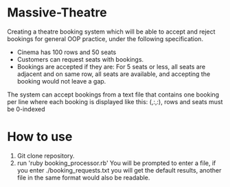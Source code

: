 Massive-Theatre
===============

Creating a theatre booking system which will be able to accept and reject bookings for general OOP practice, under the following specification.

- Cinema has 100 rows and 50 seats
- Customers can request seats with bookings.
- Bookings are accepted if they are: For 5 seats or less, all seats are adjacent and on same row, all seats are available, and accepting the booking would not leave a gap.

The system can accept bookings from a text file that contains one booking per line where each booking is displayed like this: (<id>,<index of first seat row>:<index of first seat within row>,<index of last seat row>:<index of last seat within row>), rows and seats must be 0-indexed


How to use
===============
1. Git clone repository.
2. run 'ruby booking_processor.rb'
You will be prompted to enter a file, if you enter ./booking_requests.txt you will get the default results, another file in the same format would also be readable.
